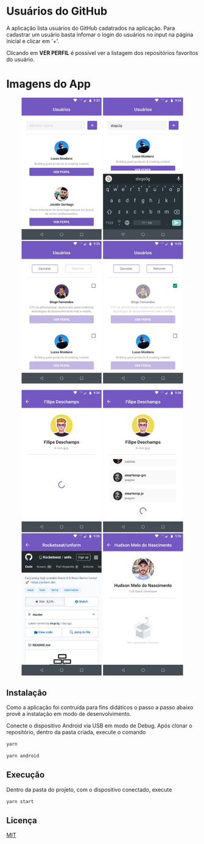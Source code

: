# Usuários do GitHub

A aplicação lista usuários do GitHub cadatrados na aplicação. Para cadastrar um usuário basta infomar o login do usuários no input na página inicial e clicar em '+'.

Clicando em <strong>VER PERFIL</strong> é possível ver a listagem dos repositórios favoritos do usuário.

# Imagens do App
<p align="center">
  <img src=".github/user-list.jpg" width="210px"} />
  <img src=".github/add-user.jpg" width="210px"} />
  <img src=".github/mark-user-to-remove.jpg" width="210px"} />
  <img src=".github/remove-user.jpg" width="210px"} />
</p>
<p align="center">
  <img src=".github/loading-starred-list.jpg" width="210px"} />
  <img src=".github/view-starred-list.jpg" width="210px"} />
  <img src=".github/open-repository.jpg" width="210px"} />
  <img src=".github/without-starred-list.jpg" width="210px"} />
</p>

## Instalação

Como a aplicação foi contruída para fins didáticos o passo a passo abaixo provê a instalação em modo de desenvolvimento.

Conecte o dispositivo Android via USB em modo de Debug. Após clonar o repositório, dentro da pasta criada, execute o comando

```bash
yarn
```
```bash
yarn android
```

## Execução

Dentro da pasta do projeto, com o dispositivo conectado, execute

```bash
yarn start
```

## Licença
[MIT](https://choosealicense.com/licenses/mit/)
